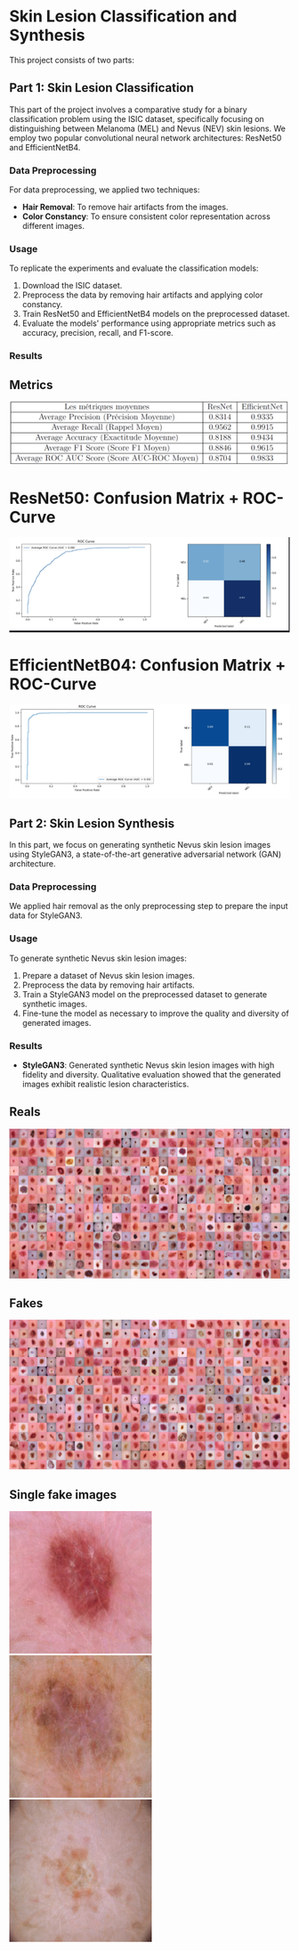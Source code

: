 # Skin Lesion Classification and Synthesis

This project consists of two parts:

## Part 1: Skin Lesion Classification

This part of the project involves a comparative study for a binary classification problem using the ISIC dataset, specifically focusing on distinguishing between Melanoma (MEL) and Nevus (NEV) skin lesions. We employ two popular convolutional neural network architectures: ResNet50 and EfficientNetB4.

### Data Preprocessing

For data preprocessing, we applied two techniques:
- **Hair Removal**: To remove hair artifacts from the images.
- **Color Constancy**: To ensure consistent color representation across different images.

### Usage

To replicate the experiments and evaluate the classification models:

1. Download the ISIC dataset.
2. Preprocess the data by removing hair artifacts and applying color constancy.
3. Train ResNet50 and EfficientNetB4 models on the preprocessed dataset.
4. Evaluate the models' performance using appropriate metrics such as accuracy, precision, recall, and F1-score.

### Results

## Metrics
<img src="https://github.com/AzzedineNed/SKIN-LESION-CLASSIFICATION-AND-styleGan3/blob/main/results/metrics.PNG" >

# ResNet50: Confusion Matrix + ROC-Curve
<img src="https://github.com/AzzedineNed/SKIN-LESION-CLASSIFICATION-AND-styleGan3/blob/main/results/resnetRoc.png" >

# EfficientNetB04: Confusion Matrix + ROC-Curve
<img src="https://github.com/AzzedineNed/SKIN-LESION-CLASSIFICATION-AND-styleGan3/blob/main/results/rocmc_effnet.jpg" >

## Part 2: Skin Lesion Synthesis

In this part, we focus on generating synthetic Nevus skin lesion images using StyleGAN3, a state-of-the-art generative adversarial network (GAN) architecture.

### Data Preprocessing

We applied hair removal as the only preprocessing step to prepare the input data for StyleGAN3.

### Usage

To generate synthetic Nevus skin lesion images:

1. Prepare a dataset of Nevus skin lesion images.
2. Preprocess the data by removing hair artifacts.
3. Train a StyleGAN3 model on the preprocessed dataset to generate synthetic images.
4. Fine-tune the model as necessary to improve the quality and diversity of generated images.

### Results

- **StyleGAN3**: Generated synthetic Nevus skin lesion images with high fidelity and diversity. Qualitative evaluation showed that the generated images exhibit realistic lesion characteristics.
## Reals
<img src="https://github.com/AzzedineNed/SKIN-LESION-CLASSIFICATION-AND-styleGan3/blob/main/results/reals.jpg">

## Fakes
<img src="https://github.com/AzzedineNed/SKIN-LESION-CLASSIFICATION-AND-styleGan3/blob/main/results/fakes001000.jpg" >

## Single fake images
<img src="https://github.com/AzzedineNed/SKIN-LESION-CLASSIFICATION-AND-styleGan3/blob/main/out/out/seed0060.png" >
<img src="https://github.com/AzzedineNed/SKIN-LESION-CLASSIFICATION-AND-styleGan3/blob/main/out/out/seed0090.png" >
<img src="https://github.com/AzzedineNed/SKIN-LESION-CLASSIFICATION-AND-styleGan3/blob/main/out/out/seed0120.png" >



